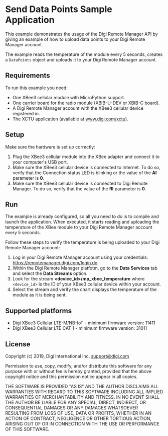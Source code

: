 Send Data Points Sample Application
===================================

This example demonstrates the usage of the Digi Remote Manager API by giving
an example of how to upload data points to your Digi Remote Manager account.

The example reads the temperature of the module every 5 seconds, creates a
`DataPoints` object and uploads it to your Digi Remote Manager account.

Requirements
------------

To run this example you need:

* One XBee3 cellular module with MicroPython support.
* One carrier board for the radio module (XBIB-U-DEV or XBIB-C board).
* A Digi Remote Manager account with the XBee3 cellular device registered in.
* The XCTU application (available at www.digi.com/xctu).

Setup
-----

Make sure the hardware is set up correctly:

1. Plug the XBee3 cellular module into the XBee adapter and connect it to your
   computer's USB port.
2. Make sure the XBee3 cellular device is connected to Internet. To do so,
   verify that the Connection status LED is blinking or the value of the
   **AI** parameter is **0**.
3. Make sure the XBee3 cellular device is connected to Digi Remote Manager. To
   do so, verify that the value of the **RI** parameter is **0**.

Run
---

The example is already configured, so all you need to do is to compile and 
launch the application. When executed, it starts reading and uploading the
temperature of the XBee module to your Digi Remote Manager account every 5
seconds.

Follow these steps to verify the temperature is being uploaded to your Digi
Remote Manager account:

1. Log in your Digi Remote Manager account using your credentials: 
   https://remotemanager.digi.com/login.do
2. Within the Digi Remote Manager platfotm, go to the **Data Services** tab
   and select the **Data Streams** option.
3. Look for the stream **<device_id>/mp_xbee_temperature** where `<device_id>`
   is the ID of your XBee3 cellular device within your account.
4. Select the stream and verify the chart displays the temperature of the
   module as it is being sent.

Supported platforms
-------------------

* Digi XBee3 Cellular LTE-M/NB-IoT - minimum firmware version: 11411
* Digi XBee3 Cellular LTE CAT 1 - minimum firmware version: 31011

License
-------

Copyright (c) 2019, Digi International Inc. <support@digi.com>

Permission to use, copy, modify, and/or distribute this software for any
purpose with or without fee is hereby granted, provided that the above
copyright notice and this permission notice appear in all copies.

THE SOFTWARE IS PROVIDED "AS IS" AND THE AUTHOR DISCLAIMS ALL WARRANTIES
WITH REGARD TO THIS SOFTWARE INCLUDING ALL IMPLIED WARRANTIES OF
MERCHANTABILITY AND FITNESS. IN NO EVENT SHALL THE AUTHOR BE LIABLE FOR
ANY SPECIAL, DIRECT, INDIRECT, OR CONSEQUENTIAL DAMAGES OR ANY DAMAGES
WHATSOEVER RESULTING FROM LOSS OF USE, DATA OR PROFITS, WHETHER IN AN
ACTION OF CONTRACT, NEGLIGENCE OR OTHER TORTIOUS ACTION, ARISING OUT OF
OR IN CONNECTION WITH THE USE OR PERFORMANCE OF THIS SOFTWARE.